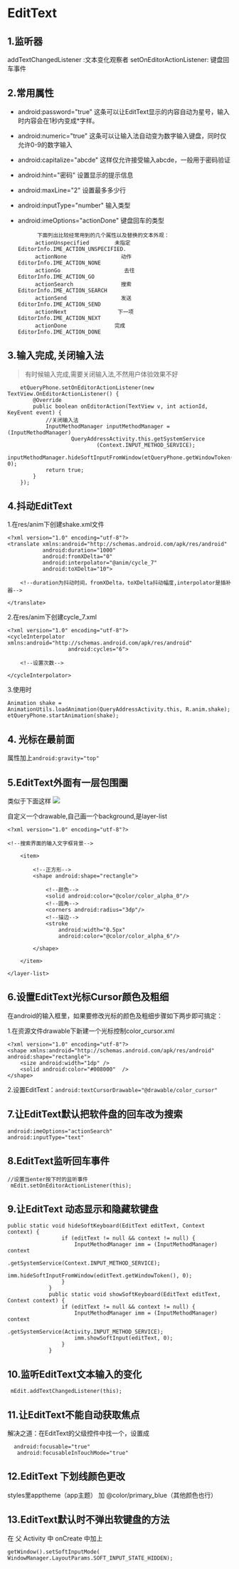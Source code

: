 # EditText

## 1.监听器

addTextChangedListener  :文本变化观察者
setOnEditorActionListener: 键盘回车事件

## 2.常用属性

- android:password="true"  这条可以让EditText显示的内容自动为星号，输入时内容会在1秒内变成*字样。
- android:numeric="true" 这条可以让输入法自动变为数字输入键盘，同时仅允许0-9的数字输入
- android:capitalize="abcde" 这样仅允许接受输入abcde，一般用于密码验证
- android:hint="密码"  设置显示的提示信息
- android:maxLine="2"  设置最多多少行
- android:inputType="number"  输入类型
- android:imeOptions="actionDone"  键盘回车的类型

			下面列出比较经常用到的几个属性以及替换的文本外观：
		　　actionUnspecified        未指定         EditorInfo.IME_ACTION_UNSPECIFIED.  
		　　actionNone                 动作            EditorInfo.IME_ACTION_NONE 
		　　actionGo                    去往            EditorInfo.IME_ACTION_GO
		　　actionSearch               搜索            EditorInfo.IME_ACTION_SEARCH    
		　　actionSend                 发送            EditorInfo.IME_ACTION_SEND   
		　　actionNext                下一项           EditorInfo.IME_ACTION_NEXT   
		　　actionDone               完成              EditorInfo.IME_ACTION_DONE 

## 3.输入完成,关闭输入法

> 有时候输入完成,需要关闭输入法,不然用户体验效果不好

		etQueryPhone.setOnEditorActionListener(new TextView.OnEditorActionListener() {
            @Override
            public boolean onEditorAction(TextView v, int actionId, KeyEvent event) {
                //关闭输入法
                InputMethodManager inputMethodManager = (InputMethodManager)
                        QueryAddressActivity.this.getSystemService
                                (Context.INPUT_METHOD_SERVICE);
                inputMethodManager.hideSoftInputFromWindow(etQueryPhone.getWindowToken(), 0);
                return true;
            }
        });

## 4.抖动EditText

1.在res/anim下创建shake.xml文件

	<?xml version="1.0" encoding="utf-8"?>
	<translate xmlns:android="http://schemas.android.com/apk/res/android"
	           android:duration="1000"
	           android:fromXDelta="0"
	           android:interpolator="@anim/cycle_7"
	           android:toXDelta="10">
	
	    <!--duration为抖动时间，fromXDelta，toXDelta抖动幅度,interpolator是插补器-->
	
	</translate>
2.在res/anim下创建cycle_7.xml

	<?xml version="1.0" encoding="utf-8"?>
	<cycleInterpolator xmlns:android="http://schemas.android.com/apk/res/android"
	                   android:cycles="6">
	
	    <!--设置次数-->
	
	</cycleInterpolator>
3.使用时

	Animation shake = AnimationUtils.loadAnimation(QueryAddressActivity.this, R.anim.shake);
    etQueryPhone.startAnimation(shake);

## 4. 光标在最前面

属性加上`android:gravity="top"`

## 5.EditText外面有一层包围圈

类似于下面这样
![](http://olg7c0d2n.bkt.clouddn.com/17-6-27/97306196.jpg)

自定义一个drawable,自己画一个background,是layer-list

	<?xml version="1.0" encoding="utf-8"?>
<layer-list xmlns:android="http://schemas.android.com/apk/res/android">

    <!--搜索界面的输入文字框背景-->

	    <item>
	
	        <!--正方形-->
	        <shape android:shape="rectangle">
	
	            <!--颜色-->
	            <solid android:color="@color/color_alpha_0"/>
	            <!--圆角-->
	            <corners android:radius="3dp"/>
	            <!--描边-->
	            <stroke
	                android:width="0.5px"
	                android:color="@color/color_alpha_6"/>
	
	        </shape>
	
	    </item>
	
	</layer-list>

## 6.设置EditText光标Cursor颜色及粗细

在android的输入框里，如果要修改光标的颜色及粗细步骤如下两步即可搞定：

1.在资源文件drawable下新建一个光标控制color_cursor.xml

    <?xml version="1.0" encoding="utf-8"?>
    <shape xmlns:android="http://schemas.android.com/apk/res/android" android:shape="rectangle">
        <size android:width="1dp" />
        <solid android:color="#008000"  />
    </shape>

2.设置EditText：`android:textCursorDrawable="@drawable/color_cursor"`


## 7.让EditText默认把软件盘的回车改为搜索

	android:imeOptions="actionSearch"
    android:inputType="text"
## 8.EditText监听回车事件

	//设置当enter按下时的监听事件
     mEdit.setOnEditorActionListener(this);

## 9.让EditText  动态显示和隐藏软键盘

	public static void hideSoftKeyboard(EditText editText, Context context) {  
                     if (editText != null && context != null) {  
                         InputMethodManager imm = (InputMethodManager) context  
                                 .getSystemService(Context.INPUT_METHOD_SERVICE);  
                         imm.hideSoftInputFromWindow(editText.getWindowToken(), 0);  
                     }  
                 }  
                 public static void showSoftKeyboard(EditText editText, Context context) {  
                     if (editText != null && context != null) {  
                         InputMethodManager imm = (InputMethodManager) context  
                                 .getSystemService(Activity.INPUT_METHOD_SERVICE);  
                         imm.showSoftInput(editText, 0);  
                     }  
                 }  

## 10.监听EditText文本输入的变化

	 mEdit.addTextChangedListener(this);

## 11.让EditText不能自动获取焦点

解决之道：在EditText的父级控件中找一个，设置成

      android:focusable="true"  
       android:focusableInTouchMode="true"

## 12.EditText 下划线颜色更改

styles里apptheme（app主题）
    加 <item name="colorAccent">@color/primary_blue（其他颜色也行）</item>
## 13.EditText默认时不弹出软键盘的方法

在 父 Activity 中 onCreate 中加上
    
	getWindow().setSoftInputMode(   WindowManager.LayoutParams.SOFT_INPUT_STATE_HIDDEN);
